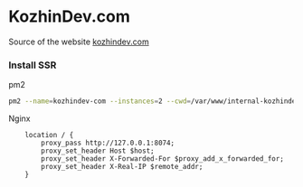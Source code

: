 # KozhinDev.com
Source of the website [kozhindev.com](https://kozhindev.com)

### Install SSR

pm2

```bash
pm2 --name=kozhindev-com --instances=2 --cwd=/var/www/internal-kozhindev-com/www-master --log=../files/node.log start webpack.js -- --ssr --production
```

Nginx

```
    location / {
        proxy_pass http://127.0.0.1:8074;
        proxy_set_header Host $host;
        proxy_set_header X-Forwarded-For $proxy_add_x_forwarded_for;
        proxy_set_header X-Real-IP $remote_addr;
    }
```
